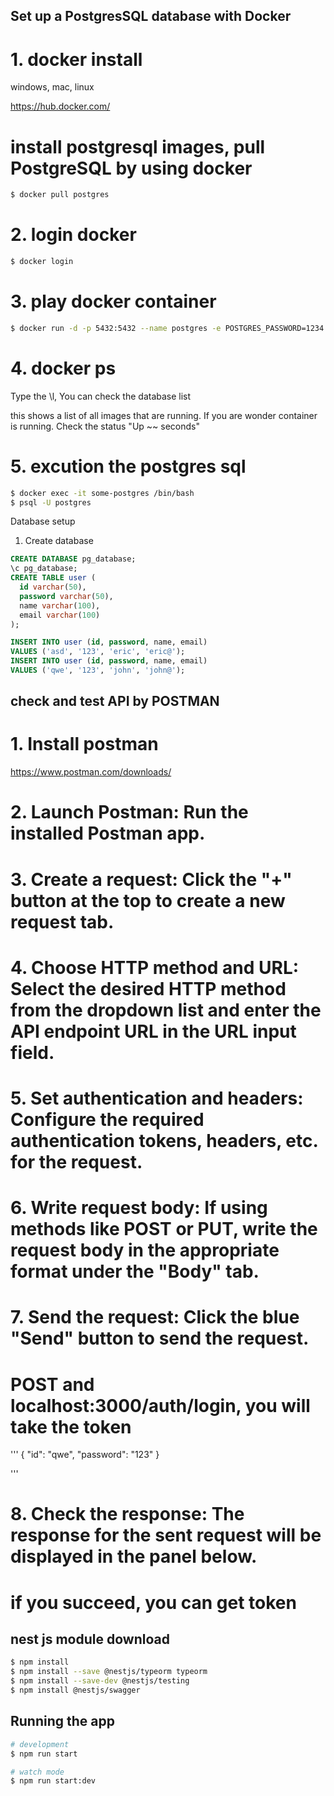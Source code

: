 ## Set up a PostgresSQL database with Docker

# 1. docker install

windows, mac, linux

https://hub.docker.com/

# install postgresql images, pull PostgreSQL by using docker 
```bash
$ docker pull postgres
```

# 2. login docker
```bash
$ docker login
```

# 3. play docker container
```bash
$ docker run -d -p 5432:5432 --name postgres -e POSTGRES_PASSWORD=1234 postgres
```

# 4. docker ps
Type the \l, You can check the database list

this shows a list of all images that are running. If you are wonder container is running. Check the status "Up ~~ seconds"

# 5. excution the postgres sql
```bash
$ docker exec -it some-postgres /bin/bash
$ psql -U postgres
```




Database setup

1. Create database

```sql
CREATE DATABASE pg_database;
\c pg_database;
CREATE TABLE user (
  id varchar(50),
  password varchar(50),
  name varchar(100),
  email varchar(100)
);

INSERT INTO user (id, password, name, email)
VALUES ('asd', '123', 'eric', 'eric@');
INSERT INTO user (id, password, name, email)
VALUES ('qwe', '123', 'john', 'john@');
```


## check and test API by POSTMAN

# 1. Install postman 
https://www.postman.com/downloads/

# 2. Launch Postman: Run the installed Postman app.

# 3. Create a request: Click the "+" button at the top to create a new request tab.

# 4. Choose HTTP method and URL: Select the desired HTTP method from the dropdown list and enter the API endpoint URL in the URL input field.

# 5. Set authentication and headers: Configure the required authentication tokens, headers, etc. for the request.

# 6. Write request body: If using methods like POST or PUT, write the request body in the appropriate format under the "Body" tab.

# 7. Send the request: Click the blue "Send" button to send the request.
# POST and localhost:3000/auth/login, you will take the token

'''
{
  "id": "qwe",
  "password": "123"
}

''' 
# 8. Check the response: The response for the sent request will be displayed in the panel below.
# if you succeed, you can get token


## nest js module download
```bash
$ npm install
$ npm install --save @nestjs/typeorm typeorm
$ npm install --save-dev @nestjs/testing
$ npm install @nestjs/swagger

```

## Running the app

```bash
# development
$ npm run start

# watch mode
$ npm run start:dev

```
